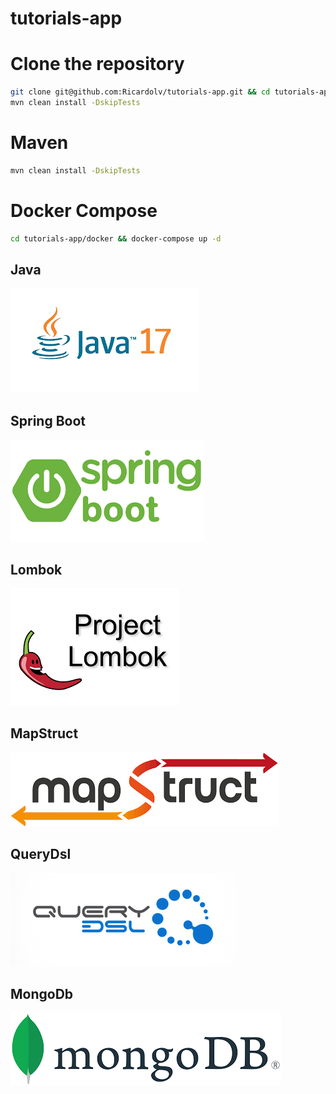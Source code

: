 # tutorials-app


# Clone the repository
```bash
git clone git@github.com:Ricardolv/tutorials-app.git && cd tutorials-app   
mvn clean install -DskipTests 
```

# Maven
```bash
mvn clean install -DskipTests 
```

# Docker Compose
```bash
cd tutorials-app/docker && docker-compose up -d
```

## Java
[![java](docs/img/java17.png 'Java')](https://www.oracle.com/java/technologies/javase/jdk17-archive-downloads.html)

## Spring Boot
[![springboot](docs/img/springboot.png 'Spring Boot')](https://spring.io/)

## Lombok
[![lombok](docs/img/lombok.png 'Lombok')](https://projectlombok.org/)

## MapStruct
[![MapStruct](docs/img/mapstruct.png 'MapStruct')](https://mapstruct.org/)

## QueryDsl
[![QueryDsl](docs/img/querydsl.png 'QueryDsl')](http://querydsl.com/)

## MongoDb
[![MongoDb](docs/img/mongo.png 'MongoDb')](https://www.mongodb.com/)




